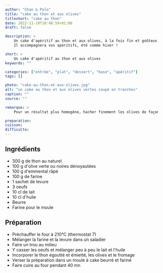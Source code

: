 ```yaml
---
author: "Chan & Polo"
title: "cake au thon et aux olives"
titleshort: "cake au thon"
date: 2022-11-10T10:48:59+01:00
draft: false

description: >
    Un cake d'apéritif au thon et aux olives, à la fois fin et goûteux.<br>
    Il accompagnera vos apéritifs, été comme hiver !

short: >
    Un cake d'apéritif au thon et aux olives
keywords: ""

categories: ["entrée", "plat", "dessert", "base", "apéritif"]
tags: []

photo: "cake-au-thon-et-aux-olives.jpg"
alt: "un cake au thon et aux olives vertes coupé en tranches"
caption: ""
source: ""

remarque: >
    Pour un résultat plus homogène, hacher finement les olives de façon à ce qu'elles soient mieux réparties lors de la cuisson

preparation: 
cuisson: 
difficulte:
---
```



## Ingrédients
- 300 g de thon au naturel
- 100 g d'olive verte ou noires dénoyautées
- 100 g d'emmental râpé
- 100 g de farine
- 1 sachet de levure
- 3 oeufs
- 10 cl de lait
- 10 cl d'huile
- Beurre
- Farine pour le moule
## Préparation
- Préchauffer le four à 210°C (thermostat  7)
- Mélanger la farine et la levure dans un saladier
- Faire un trou au milieu
- Y casser les oeufs et mélanger peu à peu le lait et l'huile
- Incorporer le thon égoutté et émietté, les olives et le fromage
- Verser la préparation dans un moule à cake beurré et fariné
- Faire cuire au four pendant 40 mn
